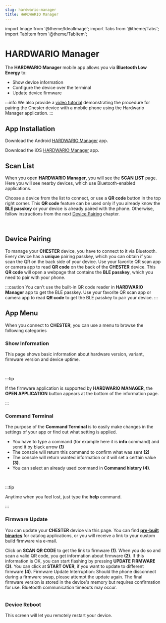 ```yaml
---
slug: hardwario-manager
title: HARDWARIO Manager
---
```

import Image from '@theme/IdealImage';
import Tabs from '@theme/Tabs';
import TabItem from '@theme/TabItem';

# HARDWARIO Manager

The **HARDWARIO Manager** mobile app allows you via **Bluetooth Low Energy** to:

- Show device information
- Configure the device over the terminal
- Update device firmware

:::info
We also provide a [video tutorial](https://docs.hardwario.com/chester/videos-chester/chester-connect-phone) demonstrating the procedure for pairing the Chester device with a mobile phone using the Hardwario Manager application.
:::

## App Installation

<Tabs groupId="mobile-platform">

<TabItem value="android" label="Android" default>

Download the Android [HARDWARIO Manager](https://play.google.com/store/apps/details?id=com.hardwario.manager) app.

</TabItem>

<TabItem value="ios" label="iOS">

Download the iOS [HARDWARIO Manager](https://apps.apple.com/cz/app/hardwario-manager/id6444803082) app.

</TabItem>

</Tabs>

## Scan List

When you open **HARDWARIO Manager**, you will see the **SCAN LIST** page. Here you will see nearby devices, which use Bluetooth-enabled applications.

Choose a device from the list to connect, or use a **QR code** button in the top right corner. This **QR code** feature can be used only if you already know the **BLE passkey** or your device is already paired with the phone. Otherwise, follow instructions from the next [Device Pairing](#device-pairing) chapter.

<div class="container">
  <div class="row">
    <div class="col col--5">
      <div><Image img={require('./manager_scan_list.png')} /></div>
    </div>
    <div class="col col--8">
    </div>
  </div>
</div>
<br />

## Device Pairing

To manage your **CHESTER** device, you have to connect to it via Bluetooth. Every device has a **unique** pairing passkey, which you can obtain if you scan the QR on the back side of your device. Use your favorite QR scan app or camera app to read **QR code** on the back of the **CHESTER** device. This **QR code** will open a webpage that contains the **BLE passkey**, which you need to pair with your phone.

:::caution
You can't use the built-in QR code reader in **HARDWARIO Manager** app to get the BLE passkey. Use your favorite QR scan app or camera app to read **QR code** to get the BLE passkey to pair your device.
:::

## App Menu

When you connect to **CHESTER**, you can use a menu to browse the following categories

### Show Information

This page shows basic information about hardware version, variant, firmware version and device uptime.

<div class="container">
  <div class="row">
    <div class="col col--5">
      <div><Image img={require('./manager_general_info.png')} /></div>
    </div>
    <div class="col col--8">
    </div>
  </div>
</div>
<br />

:::tip

If the firmware application is supported by **HARDWARIO MANAGER**, the **OPEN APPLICATION** button appears at the bottom of the information page.

:::

### Command Terminal

The purpose of the **Command Terminal** is to easily make changes in the settings of your app or find out what setting is applied.

- You have to type a command (for example here it is **info** command) and send it by black arrow **(1)**
- The console will return this command to confirm what was sent **(2)**
- The console will return wanted information or it will set a certain value **(3)**.
- You can select an already used command in **Command history (4)**.


<div class="container">
  <div class="row">
    <div class="col col--5">
      <div><Image img={require('./manager_console.png')} /></div>
    </div>
    <div class="col col--8">
    </div>
  </div>
</div>
<br />

:::tip

Anytime when you feel lost, just type the **help** command.

:::

### Firmware Update

You can update your **CHESTER** device via this page. You can find [**pre-built binaries**](../catalog-applications/index.md#application-firmware) for catalog applications, or you will receive a link to your custom build firmware via e-mail.

Click on **SCAN QR CODE** to get the link to firmware **(1)**. When you do so and scan a valid QR code, you get information about firmware **(2)**. If this information is OK, you can start flashing by pressing **UPDATE FIRMWARE (3)**. You can click at **START OVER**, if you want to update to different firmware **(4)**.
Firmware Update Interruption: Should the phone disconnect during a firmware swap, please attempt the update again. The final firmware version is stored in the device's memory but requires confirmation for use. Bluetooth communication timeouts may occur.

<div class="container">
  <div class="row">
    <div class="col col--8">
      <div><Image img={require('./manager_firmware_update.png')} /></div>
    </div>
    <div class="col col--12">
    </div>
  </div>
</div>

### Device Reboot

This screen will let you remotely restart your device.

<div class="container">
  <div class="row">
    <div class="col col--4">
      <div><Image img={require('./manager_restart_device.png')} /></div>
    </div>
    <div class="col col--8">
    </div>
  </div>
</div>
